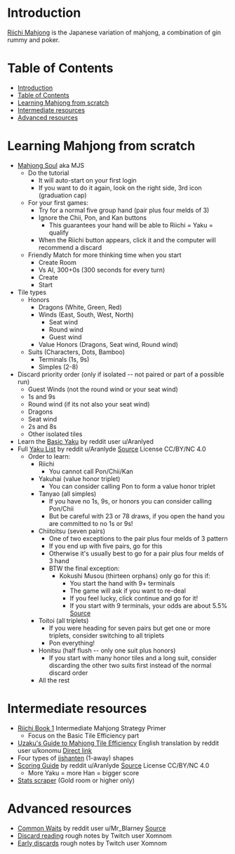 # Introduction
[Riichi Mahjong](https://riichi.wiki/Main_Page) is the Japanese variation of mahjong, a combination of gin rummy and poker.

# Table of Contents
- [Introduction](#introduction)
- [Table of Contents](#table-of-contents)
- [Learning Mahjong from scratch](#learning-mahjong-from-scratch)
- [Intermediate resources](#intermediate-resources)
- [Advanced resources](#advanced-resources)

# Learning Mahjong from scratch
* [Mahjong Soul](https://mahjongsoul.yo-star.com) aka MJS
  * Do the tutorial
    * It will auto-start on your first login
    * If you want to do it again, look on the right side, 3rd icon (graduation cap)
  * For your first games:
    *  Try for a normal five group hand (pair plus four melds of 3)
    *  Ignore the Chii, Pon, and Kan buttons
       *  This guarantees your hand will be able to Riichi = Yaku = qualify
    *  When the Riichi button appears, click it and the computer will recommend a discard
  * Friendly Match for more thinking time when you start
    * Create Room
    * Vs AI, 300+0s (300 seconds for every turn)
    * Create
    * Start
* Tile types
  * Honors
    * Dragons (White, Green, Red)
    * Winds (East, South, West, North)
      * Seat wind
      * Round wind
      * Guest wind
    * Value Honors (Dragons, Seat wind, Round wind)
  * Suits (Characters, Dots, Bamboo)
    * Terminals (1s, 9s)
    * Simples (2-8)
* Discard priority order (only if isolated -- not paired or part of a possible run)
  * Guest Winds (not the round wind or your seat wind)
  * 1s and 9s
  * Round wind (if its not also your seat wind)
  * Dragons
  * Seat wind
  * 2s and 8s
  * Other isolated tiles
* Learn the [Basic Yaku](media/Riichi%20Mahjong%20simplified.pdf) by reddit user u/Aranlyed
* Full [Yaku List](media/Riichi%20Mahjong%20Yaku%20List.png) by reddit u/Aranlyde [Source](https://www.reddit.com/r/Mahjong/comments/l5b221/riichi_mahjong_cheat_sheet_1_page_pdf_or_images/) License CC/BY/NC 4.0
  * Order to learn:
    * Riichi
      * You cannot call Pon/Chii/Kan
    * Yakuhai (value honor triplet)
      * You can consider calling Pon to form a value honor triplet
    * Tanyao (all simples) 
      * If you have no 1s, 9s, or honors you can consider calling Pon/Chii
      * But be careful with 23 or 78 draws, if you open the hand you are committed to no 1s or 9s!
    * Chiitoitsu  (seven pairs)
      * One of two exceptions to the pair plus four melds of 3 pattern
      * If you end up with five pairs, go for this
      * Otherwise it's usually best to go for a pair plus four melds of 3 hand
      * BTW the final exception:
        * Kokushi Musou (thirteen orphans) only go for this if:
          * You start the hand with 9+ terminals
          * The game will ask if you want to re-deal
          * If you feel lucky, click continue and go for it!
          * If you start with 9 terminals, your odds are about 5.5% [Source](https://osamuko.com/i-told-you-not-to-go-for-kokushi/)
    * Toitoi (all triplets)
      * If you were heading for seven pairs but get one or more triplets, consider switching to all triplets
      * Pon everything!
    * Honitsu (half flush -- only one suit plus honors)
      * If you start with many honor tiles and a long suit, consider discarding the other two suits first instead of the normal discard order
    * All the rest

# Intermediate resources
* [Riichi Book 1](https://dainachiba.github.io/RiichiBooks/) Intermediate Mahjong Strategy Primer
  * Focus on the Basic Tile Efficiency part
* [Uzaku's Guide to Mahjong Tile Efficiency](https://www.reddit.com/r/Mahjong/comments/tv950t/uzakus_guide_to_mahjong_tile_efficiency_english) English translation by reddit user u/konomu [Direct link](https://drive.google.com/file/d/1ApHp2Dm-3dkEQTEAnmfTsk8J6OaH8d4G/view?usp=sharing)
* Four types of [iishanten](https://www.youtube.com/watch?v=mKEOEWEc5JE&ab_channel=%E3%81%86%E3%81%AB%E4%B8%B8%E9%BA%BB%E9%9B%80%E3%81%A1%E3%82%83%E3%82%93%E3%81%AD%E3%82%8B) (1-away) shapes
* [Scoring Guide](media/Riichi%20Mahjong%20Scoring%20Guide.png) by reddit u/Aranlyde [Source](https://www.reddit.com/r/Mahjong/comments/l5b221/riichi_mahjong_cheat_sheet_1_page_pdf_or_images/) License CC/BY/NC 4.0
  * More Yaku = more Han = bigger score
* [Stats scraper](https://amae-koromo.sapk.ch) (Gold room or higher only)

# Advanced resources
* [Common Waits](media/Common_Waits.png) by reddit user u/Mr_Blarney [Source](https://cdn.discordapp.com/attachments/560284657229234196/1059251851033313350/Common_Waits.png)    
* [Discard reading](https://rentry.co/8gmub) rough notes by Twitch user Xomnom
* [Early discards](https://rentry.co/shha7) rough notes by Twitch user Xomnom